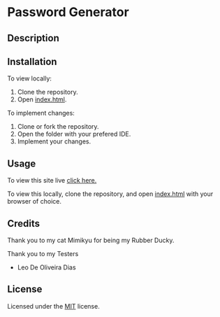 # Password Generator

## Description 



## Installation

To view locally:
1. Clone the repository.
2. Open [index.html](index.html).

To implement changes:
1. Clone or fork the repository.
2. Open the folder with your prefered IDE.
3. Implement your changes.


## Usage 

To view this site live [click here.]()

To view this locally, clone the repository, and open [index.html](index.html) with your browser of choice.


## Credits

Thank you to my cat Mimikyu for being my Rubber Ducky.

Thank you to my Testers
* Leo De Oliveira Dias

## License

Licensed under the [MIT](LICENSE.txt) license.